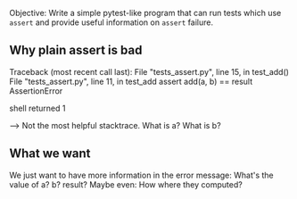 
Objective: Write a simple pytest-like program that can run tests which use `assert` and provide useful information on `assert` failure.


## Why plain assert is bad


Traceback (most recent call last):
  File "tests_assert.py", line 15, in <module>
    test_add()
  File "tests_assert.py", line 11, in test_add
    assert add(a, b) == result
AssertionError

shell returned 1


--> Not the most helpful stacktrace. What is a? What is b? 

## What we want

We just want to have more information in the error message: What's the value of a? b? result?
Maybe even: How where they computed?






